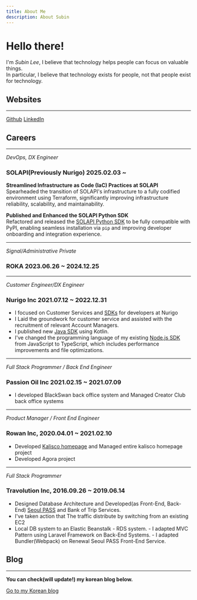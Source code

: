 ```yaml
---
title: About Me
description: About Subin
---
```


# Hello there!

I'm *Subin Lee*, I believe that technology helps people can focus on valuable things.  
In particular, I believe that technology exists for people, not that people exist for technology.

## Websites

---

[Github](https://github.com/Palbahngmiyine)
[LinkedIn](https://www.linkedin.com/in/subux/)

## Careers

---

_DevOps, DX Engineer_

### SOLAPI(Previously Nurigo) 2025.02.03 ~

**Streamlined Infrastructure as Code (IaC) Practices at SOLAPI**  
Spearheaded the transition of SOLAPI's infrastructure to a fully codified environment using Terraform, significantly improving infrastructure reliability, scalability, and maintainability.

**Published and Enhanced the SOLAPI Python SDK**  
Refactored and released the [SOLAPI Python SDK](https://pypi.org/project/solapi/) to be fully compatible with PyPI, enabling seamless installation via `pip` and improving developer onboarding and integration experience.

---

_Signal/Administrative Private_

### ROKA 2023.06.26 ~ 2024.12.25

---

_Customer Engineer/DX Engineer_

### Nurigo Inc 2021.07.12 ~ 2022.12.31   

- I focused on Customer Services and [SDKs](https://github.com/solapi) for
  developers at Nurigo
- I Laid the groundwork for customer service and assisted with the
  recruitment of relevant Account Managers.
- I published new [Java SDK](https://github.com/nurigo/java-sdk) using Kotlin.
- I've changed
  the programming language of my existing [Node.js
  SDK](https://www.npmjs.com/package/solapi) from JavaScript to TypeScript,
  which includes performance improvements and file optimizations.

---

_Full Stack Programmer / Back End Engineer_

### Passion Oil Inc 2021.02.15 ~ 2021.07.09     

- I developed BlackSwan back office system and Managed Creator Club back
  office systems

---

_Product Manager / Front End Engineer_

### Rowan Inc, 2020.04.01 ~ 2021.02.10     

- Developed [Kalisco homepage](https://kalisco.co.kr) and Managed entire
  kalisco homepage project
- Developed Agora project

---

_Full Stack Programmer_  

### Travolution Inc, 2016.09.26 ~ 2019.06.14     

- Designed Database Architecture and Developed(as Front-End, Back-End)
  [Seoul&nbsp;PASS](https://www.seoultravelpass.com) and Bank of Trip Services.
- I've
  taken action that The traffic distribute by switching from an existing EC2
- Local DB system to an Elastic Beanstalk - RDS system. - I adapted MVC Pattern
  using Laravel Framework on Back-End Systems. - I adapted Bundler(Webpack) on
  Renewal Seoul PASS Front-End Service.    

## Blog

---

**You can check(will update!) my korean blog below.**

[Go to my Korean blog](https://blog.subux.dev)
